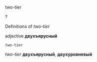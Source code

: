 two-tier

?


Definitions of _two-tier_

adjective
**двухъярусный**

    two-tier

_two-tier_
**двухъярусный**, **двухуровневый**